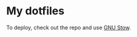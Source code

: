 # My dotfiles

To deploy, check out the repo and use [GNU Stow](https://www.gnu.org/software/stow).
